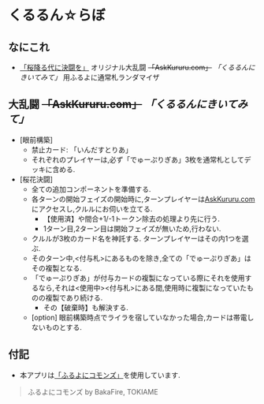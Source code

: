# くるるん☆らぼ

## なにこれ
+ [「桜降る代に決闘を」](https://main-bakafire.ssl-lolipop.jp//furuyoni/na/index.html) オリジナル大乱闘 ~~「AskKururu.com」~~ *「くるるんにきいてみて」* 用ふるよに通常札ランダマイザ

## 大乱闘 ~~「AskKururu.com」~~ *「くるるんにきいてみて」*
+ \[眼前構築\]
    + 禁止カード: 「いんだすとりあ」
    + それぞれのプレイヤーは,必ず「でゅーぷりぎあ」3枚を通常札としてデッキに含める.
+ \[桜花決闘\]
    + 全ての追加コンポーネントを準備する.
    + 各ターンの開始フェイズの開始時に,ターンプレイヤーは[AskKururu.com](https://nobita4176.github.io/askkururu.com/)にアクセスし,クルルにお伺いを立てる.
        + 【使用済】や間合+1/-1トークン除去の処理より先に行う.
        + 1ターン目,2ターン目は開始フェイズが無いため,行わない.
    + クルルが3枚のカード名を神託する. ターンプレイヤーはその内1つを選ぶ.
    + そのターン中,<付与札>にあるものを除き,全ての「でゅーぷりぎあ」はその複製となる.
    + 「でゅーぷりぎあ」が付与カードの複製になっている際にそれを使用するなら,それは<使用中><付与札>にある間,使用時に複製になっていたものの複製であり続ける.
        + その【破棄時】も解決する.
    + [option] 眼前構築時点でライラを宿していなかった場合,カードは帯電しないものとする.

## 付記
+ 本アプリは[「ふるよにコモンズ」](https://main-bakafire.ssl-lolipop.jp//furuyoni/rule.html)を使用しています.
> ふるよにコモンズ by BakaFire, TOKIAME
